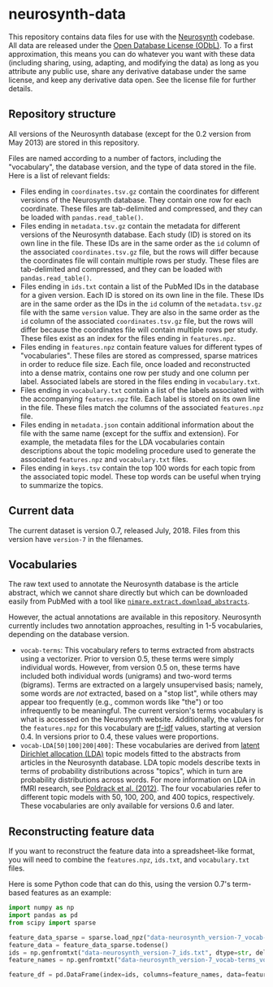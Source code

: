 # neurosynth-data

This repository contains data files for use with the [Neurosynth](https://github.com/neurosynth/neurosynth) codebase.
All data are released under the [Open Database License (ODbL)](https://opendatacommons.org/licenses/odbl/1.0/).
To a first approximation, this means you can do whatever you want with these data (including sharing, using, adapting, and modifying the data)
as long as you attribute any public use, share any derivative database under the same license, and keep any derivative data open.
See the license file for further details.

## Repository structure

All versions of the Neurosynth database (except for the 0.2 version from May 2013) are stored in this repository.

Files are named according to a number of factors, including the "vocabulary", the database version, and the type of data stored in the file.
Here is a list of relevant fields:

- Files ending in `coordinates.tsv.gz` contain the coordinates for different versions of the Neurosynth database.
  They contain one row for each coordinate.
  These files are tab-delimited and compressed, and they can be loaded with `pandas.read_table()`.
- Files ending in `metadata.tsv.gz` contain the metadata for different versions of the Neurosynth database.
  Each study (ID) is stored on its own line in the file.
  These IDs are in the same order as the `id` column of the associated `coordinates.tsv.gz` file,
  but the rows will differ because the coordinates file will contain multiple rows per study.
  These files are tab-delimited and compressed, and they can be loaded with `pandas.read_table()`.
- Files ending in `ids.txt` contain a list of the PubMed IDs in the database for a given version.
  Each ID is stored on its own line in the file.
  These IDs are in the same order as the IDs in the `id` column of the `metadata.tsv.gz` file with the same `version` value.
  They are also in the same order as the `id` column of the associated `coordinates.tsv.gz` file,
  but the rows will differ because the coordinates file will contain multiple rows per study.
  These files exist as an index for the files ending in `features.npz`.
- Files ending in `features.npz` contain feature values for different types of "vocabularies".
  These files are stored as compressed, sparse matrices in order to reduce file size.
  Each file, once loaded and reconstructed into a dense matrix, contains one row per study and one column per label.
  Associated labels are stored in the files ending in `vocabulary.txt`.
- Files ending in `vocabulary.txt` contain a list of the labels associated with the accompanying `features.npz` file.
  Each label is stored on its own line in the file.
  These files match the columns of the associated `features.npz` file.
- Files ending in `metadata.json` contain additional information about the file with the same name (except for the suffix and extension).
  For example, the metadata files for the LDA vocabularies contain descriptions about the topic modeling procedure used to generate the associated `features.npz` and `vocabulary.txt` files.
- Files ending in `keys.tsv` contain the top 100 words for each topic from the associated topic model.
  These top words can be useful when trying to summarize the topics.

## Current data

The current dataset is version 0.7, released July, 2018. Files from this version have `version-7` in the filenames.

## Vocabularies

The raw text used to annotate the Neurosynth database is the article abstract,
which we cannot share directly but which can be downloaded easily from PubMed with a tool like
[`nimare.extract.download_abstracts`](https://nimare.readthedocs.io/en/latest/generated/nimare.extract.download_abstracts.html#nimare.extract.download_abstracts).

However, the actual annotations are available in this repository.
Neurosynth currently includes two annotation approaches, resulting in 1-5 vocabularies, depending on the database version.

- `vocab-terms`: This vocabulary refers to terms extracted from abstracts using a vectorizer.
  Prior to version 0.5, these terms were simply individual words.
  However, from version 0.5 on, these terms have included both individual words (unigrams) and two-word terms (bigrams).
  Terms are extracted on a largely unsupervised basis; namely, some words are *not* extracted, based on a "stop list",
  while others may appear too frequently (e.g., common words like "the") or too infrequently to be meaningful.
  The current version's terms vocabulary is what is accessed on the Neurosynth website.
  Additionally, the values for the `features.npz` for this vocabulary are [tf-idf](https://en.wikipedia.org/wiki/Tf–idf) values, starting at version 0.4.
  In versions prior to 0.4, these values were proportions.
- `vocab-LDA[50|100|200|400]`: These vocabularies are derived from
  [latent Dirichlet allocation (LDA)](https://en.wikipedia.org/wiki/Latent_Dirichlet_allocation)
  topic models fitted to the abstracts from articles in the Neurosynth database.
  LDA topic models describe texts in terms of probability distributions across "topics", which in turn are probability distributions across words.
  For more information on LDA in fMRI research, see [Poldrack et al. (2012)](https://doi.org/10.1371/journal.pcbi.1002707).
  The four vocabularies refer to different topic models with 50, 100, 200, and 400 topics, respectively.
  These vocabularies are only available for versions 0.6 and later.

## Reconstructing feature data

If you want to reconstruct the feature data into a spreadsheet-like format, you will need to combine the `features.npz`, `ids.txt`, and `vocabulary.txt` files.

Here is some Python code that can do this, using the version 0.7's term-based features as an example:

```python
import numpy as np
import pandas as pd
from scipy import sparse

feature_data_sparse = sparse.load_npz("data-neurosynth_version-7_vocab-terms_source-abstract_type-tfidf_features.npz")
feature_data = feature_data_sparse.todense()
ids = np.genfromtxt("data-neurosynth_version-7_ids.txt", dtype=str, delimiter="\t").tolist()
feature_names = np.genfromtxt("data-neurosynth_version-7_vocab-terms_vocabulary.txt", dtype=str, delimiter="\t").tolist()

feature_df = pd.DataFrame(index=ids, columns=feature_names, data=feature_data)
```
